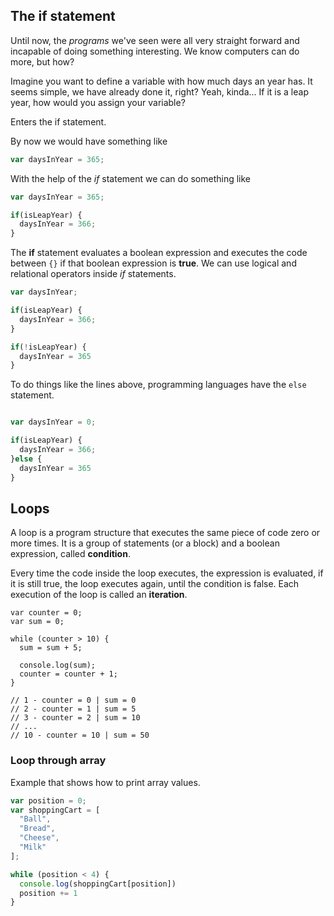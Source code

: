 ## The if statement

Until now, the *programs* we've seen were all very straight forward and incapable of doing something interesting. We know computers can do more, but how?

Imagine you want to define a variable with how much days an year has. It seems simple, we have already done it, right? Yeah, kinda... If it is a leap year, how would you assign your variable?

Enters the if statement.

By now we would have something like

```javascript
var daysInYear = 365;
```

With the help of the *if* statement we can do something like

```javascript
var daysInYear = 365;

if(isLeapYear) {
  daysInYear = 366;
}
```

The **if** statement evaluates a boolean expression and executes the code between `{}` if that boolean expression is **true**. We can use logical and relational operators inside *if* statements.

```javascript
var daysInYear;

if(isLeapYear) {
  daysInYear = 366;
}

if(!isLeapYear) {
  daysInYear = 365
}
```

To do things like the lines above, programming languages have the `else` statement.

```javascript

var daysInYear = 0;

if(isLeapYear) {
  daysInYear = 366;
}else {
  daysInYear = 365
}
```

## Loops

A loop is a program structure that executes the same piece of code zero or more times. It is a group of statements (or a block) and a boolean expression, called **condition**. 

Every time the code inside the loop executes, the expression is evaluated, if it is still true, the loop executes again, until the condition is false. Each execution of the loop is called an **iteration**.

```0javascript
var counter = 0;
var sum = 0;

while (counter > 10) {
  sum = sum + 5;
  
  console.log(sum);
  counter = counter + 1;
}

// 1 - counter = 0 | sum = 0
// 2 - counter = 1 | sum = 5
// 3 - counter = 2 | sum = 10
// ...
// 10 - counter = 10 | sum = 50

```

### Loop through array

Example that shows how to print array values.

```javascript
var position = 0; 
var shoppingCart = [
  "Ball", 
  "Bread", 
  "Cheese", 
  "Milk"
];

while (position < 4) {
  console.log(shoppingCart[position])
  position += 1
}
```


